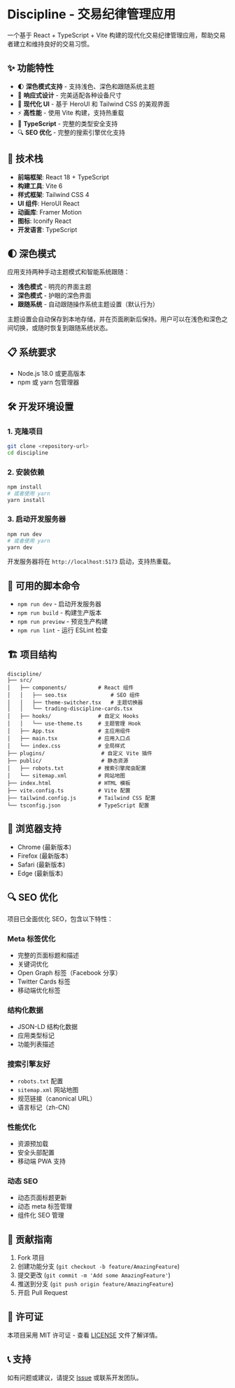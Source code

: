 # Discipline - 交易纪律管理应用

一个基于 React + TypeScript + Vite 构建的现代化交易纪律管理应用，帮助交易者建立和维持良好的交易习惯。

## ✨ 功能特性

- 🌓 **深色模式支持** - 支持浅色、深色和跟随系统主题
- 📱 **响应式设计** - 完美适配各种设备尺寸
- 🎨 **现代化 UI** - 基于 HeroUI 和 Tailwind CSS 的美观界面
- ⚡ **高性能** - 使用 Vite 构建，支持热重载
- 🔧 **TypeScript** - 完整的类型安全支持
- 🔍 **SEO 优化** - 完整的搜索引擎优化支持

## 🚀 技术栈

- **前端框架**: React 18 + TypeScript
- **构建工具**: Vite 6
- **样式框架**: Tailwind CSS 4
- **UI 组件**: HeroUI React
- **动画库**: Framer Motion
- **图标**: Iconify React
- **开发语言**: TypeScript

## 🌓 深色模式

应用支持两种手动主题模式和智能系统跟随：

- **浅色模式** - 明亮的界面主题
- **深色模式** - 护眼的深色界面
- **跟随系统** - 自动跟随操作系统主题设置（默认行为）

主题设置会自动保存到本地存储，并在页面刷新后保持。用户可以在浅色和深色之间切换，或随时恢复到跟随系统状态。

## 📋 系统要求

- Node.js 18.0 或更高版本
- npm 或 yarn 包管理器

## 🛠️ 开发环境设置

### 1. 克隆项目

```bash
git clone <repository-url>
cd discipline
```

### 2. 安装依赖

```bash
npm install
# 或者使用 yarn
yarn install
```

### 3. 启动开发服务器

```bash
npm run dev
# 或者使用 yarn
yarn dev
```

开发服务器将在 `http://localhost:5173` 启动，支持热重载。

## 📝 可用的脚本命令

- `npm run dev` - 启动开发服务器
- `npm run build` - 构建生产版本
- `npm run preview` - 预览生产构建
- `npm run lint` - 运行 ESLint 检查

## 🏗️ 项目结构

```
discipline/
├── src/
│   ├── components/          # React 组件
│   │   ├── seo.tsx              # SEO 组件
│   │   ├── theme-switcher.tsx   # 主题切换器
│   │   └── trading-discipline-cards.tsx
│   ├── hooks/               # 自定义 Hooks
│   │   └── use-theme.ts     # 主题管理 Hook
│   ├── App.tsx              # 主应用组件
│   ├── main.tsx             # 应用入口点
│   └── index.css            # 全局样式
├── plugins/                  # 自定义 Vite 插件
├── public/                   # 静态资源
│   ├── robots.txt           # 搜索引擎爬虫配置
│   └── sitemap.xml          # 网站地图
├── index.html               # HTML 模板
├── vite.config.ts           # Vite 配置
├── tailwind.config.js       # Tailwind CSS 配置
└── tsconfig.json            # TypeScript 配置
```

## 📱 浏览器支持

- Chrome (最新版本)
- Firefox (最新版本)
- Safari (最新版本)
- Edge (最新版本)

## 🔍 SEO 优化

项目已全面优化 SEO，包含以下特性：

### Meta 标签优化
- 完整的页面标题和描述
- 关键词优化
- Open Graph 标签（Facebook 分享）
- Twitter Cards 标签
- 移动端优化标签

### 结构化数据
- JSON-LD 结构化数据
- 应用类型标记
- 功能列表描述

### 搜索引擎友好
- `robots.txt` 配置
- `sitemap.xml` 网站地图
- 规范链接（canonical URL）
- 语言标记（zh-CN）

### 性能优化
- 资源预加载
- 安全头部配置
- 移动端 PWA 支持

### 动态 SEO
- 动态页面标题更新
- 动态 meta 标签管理
- 组件化 SEO 管理

## 🤝 贡献指南

1. Fork 项目
2. 创建功能分支 (`git checkout -b feature/AmazingFeature`)
3. 提交更改 (`git commit -m 'Add some AmazingFeature'`)
4. 推送到分支 (`git push origin feature/AmazingFeature`)
5. 开启 Pull Request

## 📄 许可证

本项目采用 MIT 许可证 - 查看 [LICENSE](LICENSE) 文件了解详情。

## 📞 支持

如有问题或建议，请提交 [Issue](https://github.com/your-username/discipline/issues) 或联系开发团队。